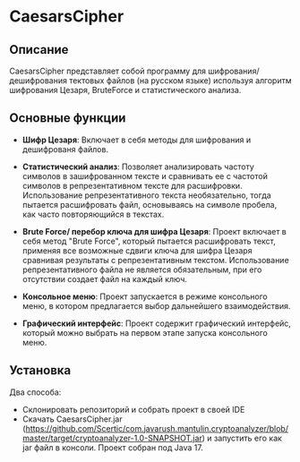 # CaesarsCipher

## Описание
CaesarsCipher представляет собой программу для шифрования/дешифрования тектовых файлов (на русском языке) используя алгоритм шифрования Цезаря, BruteForce и статистического анализа.

## Основные функции
- **Шифр Цезаря**: Включает в себя методы для шифрования и дешифрованя файлов.
  
- **Статистический анализ**: Позволяет анализировать частоту символов в зашифрованном тексте и сравнивать ее с частотой символов в репрезентативном тексте для расшифровки.
Использование репрезентативного текста необязательно, тогда пытается расшифровать файл, основываясь на символе пробела, как часто повторяющийся в текстах.

- **Brute Force/ перебор ключа для шифра Цезаря**: Проект включает в себя метод "Brute Force", который пытается расшифровать текст, применяя все возможные сдвиги ключа для шифра Цезаря сравнивая результаты с репрезентативным текстом.
Использование репрезентативного файла не является обязательным, при его отсутствии создает файл на каждый ключ.

- **Консольное меню**: Проект запускается в режиме консольного меню, в котором предлагается выбор дальнейшего взаимодействия.

- **Графический интерфейс**: Проект содержит графический интерфейс, который можно выбрать на первом этапе запуска консольного меню.



## Установка
Два способа:
- Склонировать репозиторий и собрать проект в своей IDE
- Скачать CaesarsCipher.jar (https://github.com/Scertic/com.javarush.mantulin.cryptoanalyzer/blob/master/target/cryptoanalyzer-1.0-SNAPSHOT.jar) и запустить его как jar файл в консоли. Проект собран под Java 17.
